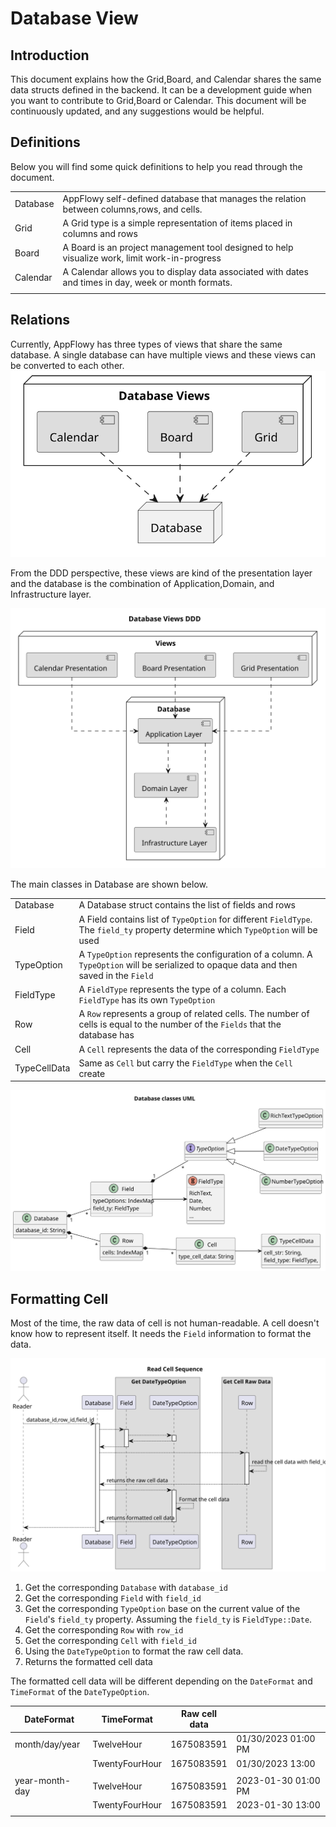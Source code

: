 # Database View

## Introduction
This document explains how the Grid,Board, and Calendar shares the same data structs
defined in the backend. It can be a development guide when you want to contribute to 
Grid,Board or Calendar. This document will be continuously updated, and any suggestions
would be helpful.

## Definitions

Below you will find some quick definitions to help you read through the document.

|          |                                                                                                      |
|----------|------------------------------------------------------------------------------------------------------|
| Database | AppFlowy self-defined database that manages the relation between columns,rows, and cells.            |
| Grid     | A Grid type is a simple representation of items placed in columns and rows                           |
| Board    | A Board is an project management tool designed to help visualize work, limit work-in-progress        |
| Calendar | A Calendar allows you to display data associated with dates and times in day, week or month formats. |
|          |                                                                                                      |


## Relations 
Currently, AppFlowy has three types of views that share the same database. A single database can have multiple
views and these views can be converted to each other. 
![file : database_view.plantuml](../../../../uml/output/database_view.svg)

From the DDD perspective, these views are kind of the presentation layer and the database is the combination of
Application,Domain, and Infrastructure layer. 

![file : database_view.plantuml](../../../../uml/output/database_view-Database_Views_DDD.svg)

The main classes in Database are shown below.

|              |                                                                                                                                         |
|--------------|-----------------------------------------------------------------------------------------------------------------------------------------|
| Database     | A Database struct contains the list of fields and rows                                                                                  |
| Field        | A Field contains list of `TypeOption` for different `FieldType`. The `field_ty` property determine which `TypeOption` will be used      |
| TypeOption   | A `TypeOption` represents the configuration of a column. A `TypeOption` will be serialized to opaque data and then saved in the `Field` |
| FieldType    | A `FieldType` represents the type of a column. Each `FieldType` has its own `TypeOption`                                                |
| Row          | A `Row` represents a group of related cells. The number of cells is equal to the number of the `Fields` that the database has           |
| Cell         | A `Cell` represents the data of the corresponding `FieldType`                                                                           |
| TypeCellData | Same as `Cell` but carry the `FieldType` when the `Cell` create                                                                         |


![file : database_view.plantuml](../../../../uml/output/database_view_classes-Database_classes_UML.svg)

## Formatting Cell 
Most of the time, the raw data of cell is not human-readable. A cell doesn't know how to represent itself. It needs the 
`Field` information to format the data.

![file : database_view.plantuml](../../../../uml/output/database_view_classes-Read_Cell_Sequence.svg)

1. Get the corresponding `Database` with `database_id`
2. Get the corresponding `Field` with `field_id`
3. Get the corresponding `TypeOption` base on the current value of the `Field`'s `field_ty` property. Assuming the `field_ty`
is `FieldType::Date`.
4. Get the corresponding `Row` with `row_id`
5. Get the corresponding `Cell` with `field_id`
6. Using the `DateTypeOption` to format the raw cell data.
7. Returns the formatted cell data

The formatted cell data will be different depending on the `DateFormat` and `TimeFormat` of the `DateTypeOption`.  

| DateFormat     | TimeFormat     | Raw cell data |                     |
|----------------|----------------|---------------|---------------------|
| month/day/year | TwelveHour     | 1675083591    | 01/30/2023 01:00 PM |
|                | TwentyFourHour | 1675083591    | 01/30/2023 13:00    |
|                |                |               |                     |
| year-month-day | TwelveHour     | 1675083591    | 2023-01-30 01:00 PM |
|                | TwentyFourHour | 1675083591    | 2023-01-30 13:00    |
|                |                |               |                     |

